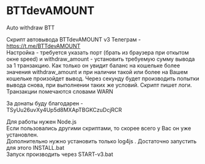 # BTTdevAMOUNT
Auto withdraw BTT

Скрипт автовывода BTTdevAMOUNT v3
Телеграм - https://t.me/BTTdevAMOUNT <br>
Настройка - требуется указать порт (брать из браузера при откытом окне speed) и
withdraw_amount - установить требуемую сумму вывода за 1 транзакцию. Как только он 
увидит баланс на кошельке более значения withdraw_amount и при наличии такой или более на
Вашем кошельке произойдет вывод. Через секунду будет производить попытки вывода снова,
при выполнении таких же условий. Скрипт пишет логи. Транзакции помечаются словами WARN

За донаты буду благодарен - TSyUu26uvXy4Up5d8MXApTBGKCzuDcjRCR


Для работы нужен Node.js <br>
Если пользовались другими скриптами, то скорее всего у Вас он уже установлен. <br>
Дополнительно нужно установить только log4js . Достаточно запустить для этого INSTALL.bat <br>
Запуск производить через START-v3.bat
